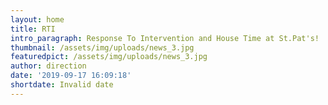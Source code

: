 ```yaml
---
layout: home
title: RTI
intro_paragraph: Response To Intervention and House Time at St.Pat's!
thumbnail: /assets/img/uploads/news_3.jpg
featuredpict: /assets/img/uploads/news_3.jpg
author: direction
date: '2019-09-17 16:09:18'
shortdate: Invalid date
---
```


